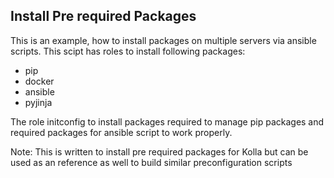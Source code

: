 Install Pre required Packages
-----------------------------

This is an example, how to install packages on multiple
servers via ansible scripts. This scipt has roles to install
following packages:

 - pip
 - docker
 - ansible
 - pyjinja

The role initconfig to install packages required to manage pip
packages and required packages for ansible script to work properly.


Note: This is written to install pre required packages for Kolla
      but can be used as an reference as well to build similar
      preconfiguration scripts 
